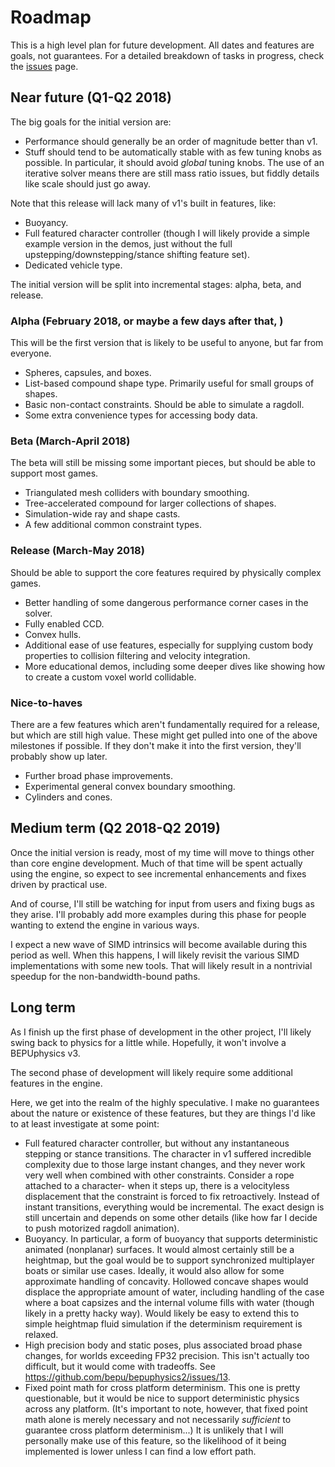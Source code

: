 # Roadmap

This is a high level plan for future development. All dates and features are goals, not guarantees. For a detailed breakdown of tasks in progress, check the [issues](https://github.com/bepu/bepuphysics2/issues) page.

## Near future (Q1-Q2 2018)

The big goals for the initial version are:
- Performance should generally be an order of magnitude better than v1.
- Stuff should tend to be automatically stable with as few tuning knobs as possible. In particular, it should avoid *global* tuning knobs. The use of an iterative solver means there are still mass ratio issues, but fiddly details like scale should just go away.

Note that this release will lack many of v1's built in features, like:
- Buoyancy.
- Full featured character controller (though I will likely provide a simple example version in the demos, just without the full upstepping/downstepping/stance shifting feature set).
- Dedicated vehicle type.

The initial version will be split into incremental stages: alpha, beta, and release.

### Alpha (February 2018, or maybe a few days after that,       )
This will be the first version that is likely to be useful to anyone, but far from everyone.
- Spheres, capsules, and boxes.
- List-based compound shape type. Primarily useful for small groups of shapes.
- Basic non-contact constraints. Should be able to simulate a ragdoll.
- Some extra convenience types for accessing body data.

### Beta (March-April 2018)
The beta will still be missing some important pieces, but should be able to support most games.
- Triangulated mesh colliders with boundary smoothing.
- Tree-accelerated compound for larger collections of shapes.
- Simulation-wide ray and shape casts.
- A few additional common constraint types.

### Release (March-May 2018)
Should be able to support the core features required by physically complex games.
- Better handling of some dangerous performance corner cases in the solver.
- Fully enabled CCD.
- Convex hulls.
- Additional ease of use features, especially for supplying custom body properties to collision filtering and velocity integration.
- More educational demos, including some deeper dives like showing how to create a custom voxel world collidable.

### Nice-to-haves 
There are a few features which aren't fundamentally required for a release, but which are still high value. These might get pulled into one of the above milestones if possible. If they don't make it into the first version, they'll probably show up later.
- Further broad phase improvements.
- Experimental general convex boundary smoothing.
- Cylinders and cones.
 
## Medium term (Q2 2018-Q2 2019)

Once the initial version is ready, most of my time will move to things other than core engine development. Much of that time will be spent actually using the engine, so expect to see incremental enhancements and fixes driven by practical use.

And of course, I'll still be watching for input from users and fixing bugs as they arise. I'll probably add more examples during this phase for people wanting to extend the engine in various ways.

I expect a new wave of SIMD intrinsics will become available during this period as well. When this happens, I will likely revisit the various SIMD implementations with some new tools. That will likely result in a nontrivial speedup for the non-bandwidth-bound paths.

## Long term

As I finish up the first phase of development in the other project, I'll likely swing back to physics for a little while. Hopefully, it won't involve a BEPUphysics v3.

The second phase of development will likely require some additional features in the engine.

Here, we get into the realm of the highly speculative. I make no guarantees about the nature or existence of these features, but they are things I'd like to at least investigate at some point:

- Full featured character controller, but without any instantaneous stepping or stance transitions. The character in v1 suffered incredible complexity due to those large instant changes, and they never work very well when combined with other constraints. Consider a rope attached to a character- when it steps up, there is a velocityless displacement that the constraint is forced to fix retroactively. Instead of instant transitions, everything would be incremental. The exact design is still uncertain and depends on some other details (like how far I decide to push motorized ragdoll animation).
- Buoyancy. In particular, a form of buoyancy that supports deterministic animated (nonplanar) surfaces. It would almost certainly still be a heightmap, but the goal would be to support synchronized multiplayer boats or similar use cases. Ideally, it would also allow for some approximate handling of concavity. Hollowed concave shapes would displace the appropriate amount of water, including handling of the case where a boat capsizes and the internal volume fills with water (though likely in a pretty hacky way). Would likely be easy to extend this to simple heightmap fluid simulation if the determinism requirement is relaxed.
- High precision body and static poses, plus associated broad phase changes, for worlds exceeding FP32 precision. This isn't actually too difficult, but it would come with tradeoffs. See https://github.com/bepu/bepuphysics2/issues/13.
- Fixed point math for cross platform determinism. This one is pretty questionable, but it would be nice to support deterministic physics across any platform. (It's important to note, however, that fixed point math alone is merely necessary and not necessarily *sufficient* to guarantee cross platform determinism...) It is unlikely that I will personally make use of this feature, so the likelihood of it being implemented is lower unless I can find a low effort path.